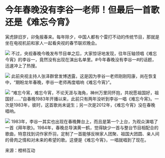 # 今年春晚没有李谷一老师！但最后一首歌还是《难忘今宵》

寅虎辞旧岁，卯兔报春来。每年除夕，中国人都有个雷打不动的传统节目，那就是坐在电视机前和家人一起看央视的春节联欢晚会。

![](https://inews.gtimg.com/newsapp_bt/0/15620788164/1000)
不过，央视春晚今晚发布节目单之后，大家惊讶地发现，往年压轴领唱《难忘今宵》的李谷一，竟然没有出现在演出名单里。#今年春晚没有李谷一#的话题，迅速冲上了热搜。

![](https://inews.gtimg.com/newsapp_bt/0/15620788163/1000)
此前央视主持人张泽群曾发博透露，这是因为李谷一老师刚刚阳康，尚在恢复中，“期盼龙年春晚，李谷一老师再度唱响《难忘今宵》”。

![](https://inews.gtimg.com/newsapp_bt/0/15620788166/1000)
“难忘今宵，难忘今宵，不论天涯与海角，神州万里同怀抱，共祝愿祖国好，祖国好……”自春晚1983年开播以来，此前只有两年没听到李谷一唱《难忘今宵》。一次是1983年，彼时，这首歌尚未诞生；另一次是2012年，《难忘今宵》没在春晚唱响。

![](https://inews.gtimg.com/newsapp_bt/0/15620788162/1000)
1983年，李谷一其实也出现在春晚舞台上，而且是第一个上台，为观众演唱了一首《拜年歌》。1984年，春晚总导演黄一鹤，觉得缺少一首与整台节目相配合的歌曲，特意找到词作家乔羽，定制了一首能够反映家人团聚、祖国大团圆、亲人间的骨肉之情和对未来的希望的歌。这便是《难忘今宵》，一唱就唱到了现在。

来源：橙柿互动

